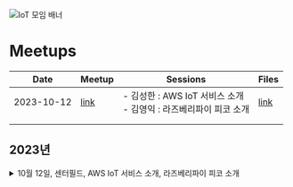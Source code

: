 ![IoT 모임 배너](https://github.com/awskrug/iot-group/assets/1104081/9eeba166-cfc8-49ee-bf5f-79695f8a5673)


# Meetups

| Date       | Meetup | Sessions    | Files |
|------------|--------|-------------|-------|
|2023-10-12|[link](https://www.meetup.com/ko-KR/awskrug/events/296351876)|- 김성한 : AWS IoT 서비스 소개<br/>- 김영익 : 라즈베리파이 피코 소개 |[link](https://github.com/awskrug/iot-group/tree/main/files/2023-10)|
|            |        |             |       |
|            |        |             |       |


## 2023년

<details>
  <summary>10월 12일, 센터필드, AWS IoT 서비스 소개, 라즈베리파이 피코 소개</summary>
    - https://www.meetup.com/ko-KR/awskrug/events/296351876 <br/>
    - 김성한 : AWS IoT 서비스 소개   <br/>
    - 김영익 : 라즈베리파이 피코 소개, https://github.com/awskrug/iot-group/tree/main/files/2023-10 <br/>
</details>



